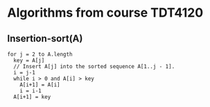 # Algorithms from course TDT4120

## Insertion-sort(A)

```pseudocode
for j = 2 to A.length
  key = A[j]
  // Insert A[j] into the sorted sequence A[1..j - 1].
  i = j-1
  while i > 0 and A[i] > key
    A[i+1] = A[i]
    i = i-1
  A[i+1] = key
```
